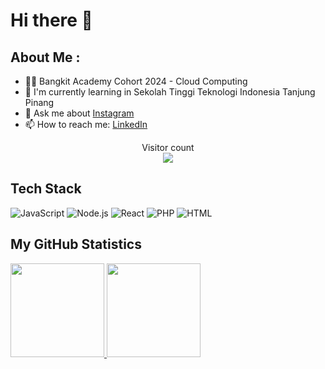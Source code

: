 # Hi there 🚀

## About Me :
- 👨‍💻 Bangkit Academy Cohort 2024 - Cloud Computing
- 🌱 I'm currently learning in Sekolah Tinggi Teknologi Indonesia Tanjung Pinang
- 💬 Ask me about [Instagram](https://www.instagram.com/pranata_jrr/)
- 📫 How to reach me: [LinkedIn](https://www.linkedin.com/in/dame-sipahutar-443a80284/)
  
<p align="center"> 
  Visitor count<br>
  <img src="https://profile-counter.glitch.me/Damejrr/count.svg" />
</p>

## Tech Stack
![JavaScript](https://img.shields.io/badge/-JavaScript-333?style=flat&logo=javascript)
![Node.js](https://img.shields.io/badge/-Node.js-333?style=flat&logo=node.js)
![React](https://img.shields.io/badge/-React-333?style=flat&logo=react)
![PHP](https://img.shields.io/badge/-PHP-333?style=flat&logo=php)
![HTML](https://img.shields.io/badge/-HTML-333?style=flat&logo=html5)


## My GitHub Statistics

<p align="left">
<a href="https://github.com/Damejrr">
  <img height="150em" src="https://github-readme-stats-eight-theta.vercel.app/api?username=Damejrr&show_icons=true&theme=algolia&include_all_commits=true&count_private=true"/>
  <img height="150em" src="https://github-readme-stats-eight-theta.vercel.app/api/top-langs/?username=Damejrr&layout=compact&theme=algolia"/>
</a>
</p>
